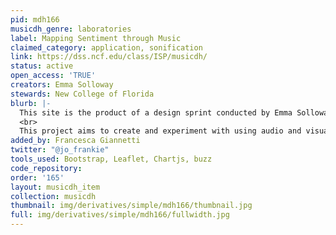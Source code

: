 ```yaml
---
pid: mdh166
musicdh_genre: laboratories
label: Mapping Sentiment through Music
claimed_category: application, sonification
link: https://dss.ncf.edu/class/ISP/musicdh/
status: active
open_access: 'TRUE'
creators: Emma Solloway
stewards: New College of Florida
blurb: |-
  This site is the product of a design sprint conducted by Emma Solloway with supervision from Cal Murgu, Digital Humanities Librarian, and Professor Mark Dancigers, Assistant Professor of Music and Digital Media, in January 2020 at the New College of Florida.
  <br>
  This project aims to create and experiment with using audio and visual connection as an alternative way to presenting data. In this case, students were surveyed about locations on campus and a composite of the average sentiment was used to create music that aims to represent the data collected. As you manuever through the website, consider how the music reflects the quantified sentiment.
added_by: Francesca Giannetti
twitter: "@jo_frankie"
tools_used: Bootstrap, Leaflet, Chartjs, buzz
code_repository: 
order: '165'
layout: musicdh_item
collection: musicdh
thumbnail: img/derivatives/simple/mdh166/thumbnail.jpg
full: img/derivatives/simple/mdh166/fullwidth.jpg
---
```


